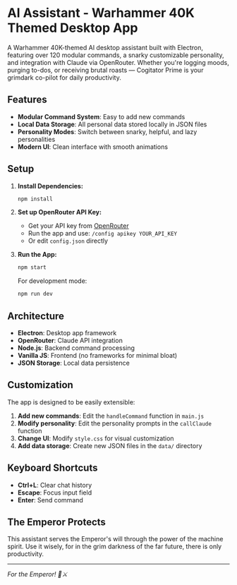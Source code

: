 # AI Assistant - Warhammer 40K Themed Desktop App

A Warhammer 40K-themed AI desktop assistant built with Electron, featuring over 120 modular commands, a snarky customizable personality, and integration with Claude via OpenRouter. Whether you're logging moods, purging to-dos, or receiving brutal roasts — Cogitator Prime is your grimdark co-pilot for daily productivity.

## Features

- **Modular Command System**: Easy to add new commands
- **Local Data Storage**: All personal data stored locally in JSON files
- **Personality Modes**: Switch between snarky, helpful, and lazy personalities
- **Modern UI**: Clean interface with smooth animations

## Setup

1. **Install Dependencies:**
   ```bash
   npm install
   ```

2. **Set up OpenRouter API Key:**
   - Get your API key from [OpenRouter](https://openrouter.ai/)
   - Run the app and use: `/config apikey YOUR_API_KEY`
   - Or edit `config.json` directly

3. **Run the App:**
   ```bash
   npm start
   ```

   For development mode:
   ```bash
   npm run dev
   ```


## Architecture

- **Electron**: Desktop app framework
- **OpenRouter**: Claude API integration
- **Node.js**: Backend command processing
- **Vanilla JS**: Frontend (no frameworks for minimal bloat)
- **JSON Storage**: Local data persistence

## Customization

The app is designed to be easily extensible:

1. **Add new commands**: Edit the `handleCommand` function in `main.js`
2. **Modify personality**: Edit the personality prompts in the `callClaude` function
3. **Change UI**: Modify `style.css` for visual customization
4. **Add data storage**: Create new JSON files in the `data/` directory

## Keyboard Shortcuts

- **Ctrl+L**: Clear chat history
- **Escape**: Focus input field
- **Enter**: Send command

## The Emperor Protects

This assistant serves the Emperor's will through the power of the machine spirit. Use it wisely, for in the grim darkness of the far future, there is only productivity.

---

*For the Emperor! 🤖⚔️*
